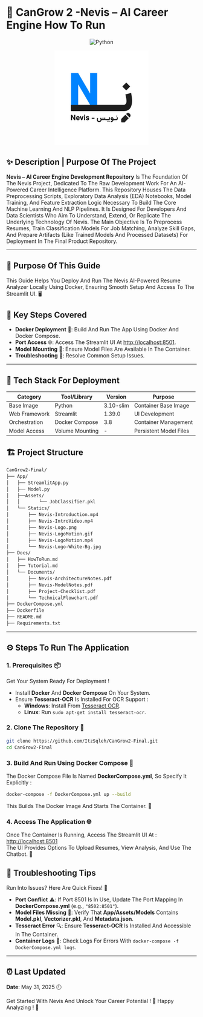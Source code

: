 # 📌 CanGrow 2 -Nevis – AI Career Engine How To Run

<p align="center">
  <img src="https://img.shields.io/badge/Python-3.8%2B-blue?logo=python" alt="Python">
</p>

<p align="center">
  <img src="../App/Statics/Nevis-Logo-White-Bg.jpg" alt="Nevis Logo" width="250">
</p>

## ✨ Description | Purpose Of The Project

**Nevis – AI Career Engine Development Repository** Is The Foundation Of The Nevis Project, Dedicated To The Raw Development Work For An AI-Powered Career Intelligence Platform. This Repository Houses The Data Preprocessing Scripts, Exploratory Data Analysis (EDA) Notebooks, Model Training, And Feature Extraction Logic Necessary To Build The Core Machine Learning And NLP Pipelines. It Is Designed For Developers And Data Scientists Who Aim To Understand, Extend, Or Replicate The Underlying Technology Of Nevis. The Main Objective Is To Preprocess Resumes, Train Classification Models For Job Matching, Analyze Skill Gaps, And Prepare Artifacts (Like Trained Models And Processed Datasets) For Deployment In The Final Product Repository.

---

## 🎯 Purpose Of This Guide
This Guide Helps You Deploy And Run The Nevis AI-Powered Resume Analyzer Locally Using Docker, Ensuring Smooth Setup And Access To The Streamlit UI. 🖥️

## 🧠 Key Steps Covered
- **Docker Deployment** 🐳: Build And Run The App Using Docker And Docker Compose.
- **Port Access** 🌐: Access The Streamlit UI At [http://localhost:8501](http://localhost:8501).
- **Model Mounting** 📂: Ensure Model Files Are Available In The Container.
- **Troubleshooting** 🔧: Resolve Common Setup Issues.

---

## 🧰 Tech Stack For Deployment

| Category           | Tool/Library       | Version   | Purpose                     |
|--------------------|--------------------|-----------|-----------------------------|
| Base Image         | Python            | 3.10-slim | Container Base Image        |
| Web Framework      | Streamlit         | 1.39.0    | UI Development              |
| Orchestration      | Docker Compose    | 3.8       | Container Management        |
| Model Access       | Volume Mounting   | -         | Persistent Model Files      |

## 🏗️ Project Structure

```bash
CanGrow2-Final/
├── App/
│   ├── StreamlitApp.py
│   ├── Model.py
│   ├──Assets/
│   │       └── JobClassifier.pkl
│   └── Statics/
│       ├── Nevis-Introduction.mp4
│       ├── Nevis-IntroVideo.mp4
│       ├── Nevis-Logo.png
│       ├── Nevis-LogoMotion.gif
│       ├── Nevis-LogoMotion.mp4
│       └── Nevis-Logo-White-Bg.jpg
├── Docs/
│   ├── HowToRun.md
│   ├── Tutorial.md
│   └── Documents/
│       ├── Nevis-ArchitectureNotes.pdf
│       ├── Nevis-ModelNotes.pdf
│       ├── Project-Checklist.pdf
│       └── TechnicalFlowchart.pdf
├── DockerCompose.yml
├── Dockerfile
├── README.md
├── Requirements.txt
```
---

## ⚙️ Steps To Run The Application

### 1. Prerequisites 📦
Get Your System Ready For Deployment !

- Install **Docker** And **Docker Compose** On Your System.  
- Ensure **Tesseract-OCR** Is Installed For OCR Support :  
  - **Windows**: Install From [Tesseract OCR](https://github.com/tesseract-ocr/tesseract).  
  - **Linux**: Run `sudo apt-get install tesseract-ocr`.

### 2. Clone The Repository 🧬

```bash
git clone https://github.com/ItzSqleh/CanGrow2-Final.git
cd CanGrow2-Final
```

### 3. Build And Run Using Docker Compose 🐳
The Docker Compose File Is Named **DockerCompose.yml**, So Specify It Explicitly :

```bash
docker-compose -f DockerCompose.yml up --build
```
This Builds The Docker Image And Starts The Container. 🚢

### 4. Access The Application 🌐
Once The Container Is Running, Access The Streamlit UI At :  
[http://localhost:8501](http://localhost:8501)  
The UI Provides Options To Upload Resumes, View Analysis, And Use The Chatbot. 🎉


## 🚀 Troubleshooting Tips
Run Into Issues? Here Are Quick Fixes! 🔧  
- **Port Conflict** ⚠️: If Port 8501 Is In Use, Update The Port Mapping In **DockerCompose.yml** (e.g., `"8502:8501"`).  
- **Model Files Missing** 📂: Verify That **App/Assets/Models** Contains **Model.pkl**, **Vectorizer.pkl**, And **Metadata.json**.  
- **Tesseract Error** 🔍: Ensure **Tesseract-OCR** Is Installed And Accessible In The Container.  
- **Container Logs** 📜: Check Logs For Errors With `docker-compose -f DockerCompose.yml logs`.

---

## ⏰ Last Updated
**Date**: May 31, 2025 🕘

Get Started With Nevis And Unlock Your Career Potential ! 🌟 Happy Analyzing ! 🌱
